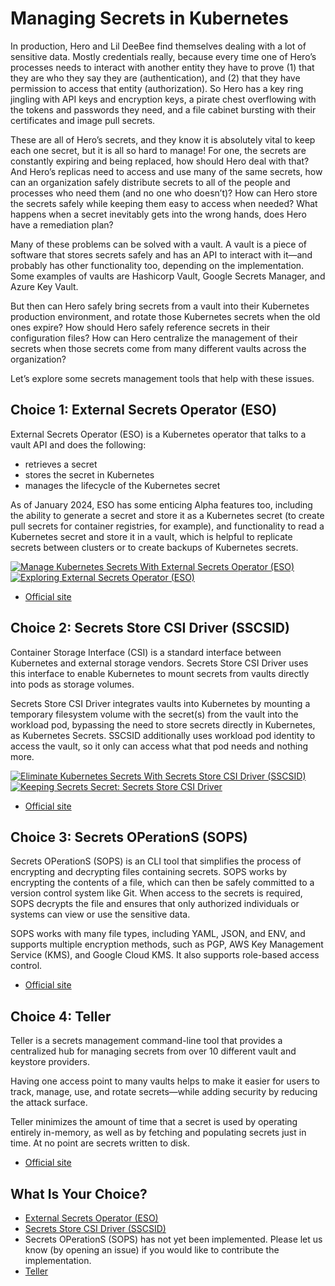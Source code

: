 # Managing Secrets in Kubernetes

In production, Hero and Lil DeeBee find themselves dealing with a lot of sensitive data. Mostly credentials really, because every time one of Hero’s processes needs to interact with another entity they have to prove (1) that they are who they say they are (authentication), and (2) that they have permission to access that entity (authorization). So Hero has a key ring jingling with API keys and encryption keys, a pirate chest overflowing with the tokens and passwords they need, and a file cabinet bursting with their certificates and image pull secrets. 

These are all of Hero’s secrets, and they know it is absolutely vital to keep each one secret, but it is all so hard to manage! For one, the secrets are constantly expiring and being replaced, how should Hero deal with that? And Hero’s replicas need to access and use many of the same secrets, how can an organization safely distribute secrets to all of the people and processes who need them (and no one who doesn’t)? How can Hero store the secrets safely while keeping them easy to access when needed? What happens when a secret inevitably gets into the wrong hands, does Hero have a remediation plan?

Many of these problems can be solved with a vault. A vault is a piece of software that stores secrets safely and has an API to interact with it—and probably has other functionality too, depending on the implementation. Some examples of vaults are Hashicorp Vault, Google Secrets Manager, and Azure Key Vault.

But then can Hero safely bring secrets from a vault into their Kubernetes production environment, and rotate those Kubernetes secrets when the old ones expire? How should Hero safely reference secrets in their configuration files? How can Hero centralize the management of their secrets when those secrets come from many different vaults across the organization?

Let’s explore some secrets management tools that help with these issues.




## Choice 1: External Secrets Operator (ESO)

External Secrets Operator (ESO) is a Kubernetes operator that talks to a vault API and does the following:
* retrieves a secret
* stores the secret in Kubernetes
* manages the lifecycle of the Kubernetes secret

As of January 2024, ESO has some enticing Alpha features too, including the ability to generate a secret and store it as a Kubernetes secret (to create pull secrets for container registries, for example), and functionality to read a Kubernetes secret and store it in a vault, which is helpful to replicate secrets between clusters or to create backups of Kubernetes secrets. 


[![Manage Kubernetes Secrets With External Secrets Operator (ESO)](https://img.youtube.com/vi/SyRZe5YVCVk/0.jpg)](https://youtu.be/SyRZe5YVCVk)
[![Exploring External Secrets Operator (ESO)](https://img.youtube.com/vi/kK4hwXisW8g/0.jpg)](https://youtu.be/kK4hwXisW8g)
* [Official site](https://external-secrets.io)

## Choice 2: Secrets Store CSI Driver (SSCSID)

Container Storage Interface (CSI) is a standard interface between Kubernetes and external storage vendors. Secrets Store CSI Driver uses this interface to enable Kubernetes to mount secrets from vaults directly into pods as storage volumes.

Secrets Store CSI Driver integrates vaults into Kubernetes by mounting a temporary filesystem volume with the secret(s) from the vault into the workload pod, bypassing the need to store secrets directly in Kubernetes, as Kubernetes Secrets. SSCSID additionally uses workload pod identity to access the vault, so it only can access what that pod needs and nothing more.


[![Eliminate Kubernetes Secrets With Secrets Store CSI Driver (SSCSID)](https://img.youtube.com/vi/DsQu66ZMG4M/0.jpg)](https://youtu.be/DsQu66ZMG4M)
[![Keeping Secrets Secret: Secrets Store CSI Driver](https://img.youtube.com/vi/Fn9VLfw5AhE/0.jpg)](https://youtu.be/Fn9VLfw5AhE)
* [Official site](https://secrets-store-csi-driver.sigs.k8s.io)

## Choice 3: Secrets OPerationS (SOPS)

Secrets OPerationS (SOPS) is an CLI tool that simplifies the process of encrypting and decrypting files containing secrets. SOPS works by encrypting the contents of a file, which can then be safely committed to a version control system like Git. When access to the secrets is required, SOPS decrypts the file and ensures that only authorized individuals or systems can view or use the sensitive data.

SOPS works with many file types, including YAML, JSON, and ENV, and supports multiple encryption methods, such as PGP, AWS Key Management Service (KMS), and Google Cloud KMS. It also supports role-based access control.


* [Official site](https://getsops.io)

## Choice 4: Teller

Teller is a secrets management command-line tool that provides a centralized hub for managing secrets from over 10 different vault and keystore providers. 

Having one access point to many vaults helps to make it easier for users to track, manage, use, and rotate secrets—while adding security by reducing the attack surface. 

Teller minimizes the amount of time that a secret is used by operating entirely in-memory, as well as by fetching and populating secrets just in time. At no point are secrets written to disk. 


* [Official site](https://tlr.dev)

## What Is Your Choice?

* [External Secrets Operator (ESO)](eso.md)
* [Secrets Store CSI Driver (SSCSID)](sscsid.md)
* Secrets OPerationS (SOPS) has not yet been implemented. Please let us know (by opening an issue) if you would like to contribute the implementation.
* [Teller](teller.md)
